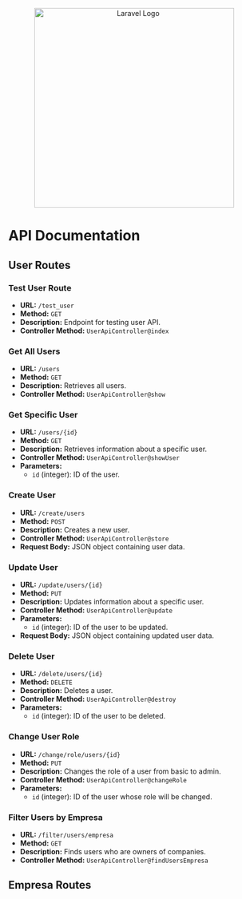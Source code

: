 <p align="center"><a href="https://laravel.com" target="_blank"><img src="https://raw.githubusercontent.com/laravel/art/master/logo-lockup/5%20SVG/2%20CMYK/1%20Full%20Color/laravel-logolockup-cmyk-red.svg" width="400" alt="Laravel Logo"></a></p>

# API Documentation

## User Routes

### Test User Route

-   **URL:** `/test_user`
-   **Method:** `GET`
-   **Description:** Endpoint for testing user API.
-   **Controller Method:** `UserApiController@index`

### Get All Users

-   **URL:** `/users`
-   **Method:** `GET`
-   **Description:** Retrieves all users.
-   **Controller Method:** `UserApiController@show`

### Get Specific User

-   **URL:** `/users/{id}`
-   **Method:** `GET`
-   **Description:** Retrieves information about a specific user.
-   **Controller Method:** `UserApiController@showUser`
-   **Parameters:**
    -   `id` (integer): ID of the user.

### Create User

-   **URL:** `/create/users`
-   **Method:** `POST`
-   **Description:** Creates a new user.
-   **Controller Method:** `UserApiController@store`
-   **Request Body:** JSON object containing user data.

### Update User

-   **URL:** `/update/users/{id}`
-   **Method:** `PUT`
-   **Description:** Updates information about a specific user.
-   **Controller Method:** `UserApiController@update`
-   **Parameters:**
    -   `id` (integer): ID of the user to be updated.
-   **Request Body:** JSON object containing updated user data.

### Delete User

-   **URL:** `/delete/users/{id}`
-   **Method:** `DELETE`
-   **Description:** Deletes a user.
-   **Controller Method:** `UserApiController@destroy`
-   **Parameters:**
    -   `id` (integer): ID of the user to be deleted.

### Change User Role

-   **URL:** `/change/role/users/{id}`
-   **Method:** `PUT`
-   **Description:** Changes the role of a user from basic to admin.
-   **Controller Method:** `UserApiController@changeRole`
-   **Parameters:**
    -   `id` (integer): ID of the user whose role will be changed.

### Filter Users by Empresa

-   **URL:** `/filter/users/empresa`
-   **Method:** `GET`
-   **Description:** Finds users who are owners of companies.
-   **Controller Method:** `UserApiController@findUsersEmpresa`

## Empresa Routes
